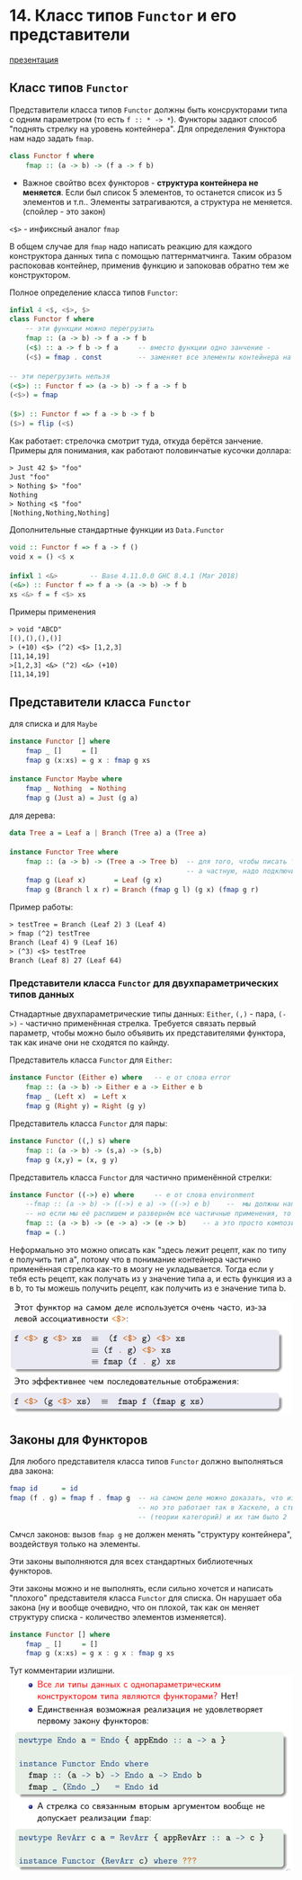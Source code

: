 # 14. Класс типов `Functor` и его представители

[презентация](https://wiki.compscicenter.ru/images/6/6b/Fpc08HSE2021.pdf)

## Класс типов `Functor`

Представители класса типов `Functor` должны быть консрукторами типа с одним параметром (то есть `f :: * -> *`). Функторы задают способ "поднять стрелку на уровень контейнера". Для определения Функтора нам надо задать `fmap`.

```haskell
class Functor f where
    fmap :: (a -> b) -> (f a -> f b)
```
- Важное свойтво всех функторов - **структура контейнера не меняется**. Если был список 5 элементов, то останется список из 5 элементов и т.п.. Элементы затрагиваются, а структура не меняется. (спойлер - это закон)

`<$>` - инфиксный аналог `fmap`

В общем случае для `fmap` надо написать реакцию для каждого конструктора данных типа с помощью паттернматчинга. Таким образом распоковав контейнер, применив функцию и запоковав обратно тем же конструктором.

Полное определение класса типов `Functor`:
```haskell
infixl 4 <$, <$>, $>
class Functor f where
    -- эти функции можно перегрузить
    fmap :: (a -> b) -> f a -> f b
    (<$) :: a -> f b -> f a     -- вместо функции одно занчение - 
    (<$) = fmap . const         -- заменяет все элементы контейнера на то, что передали

-- эти перегрузить нельзя
(<$>) :: Functor f => (a -> b) -> f a -> f b
(<$>) = fmap

($>) :: Functor f => f a -> b -> f b
($>) = flip (<$)
```
Как работает: стрелочка смотрит туда, откуда берётся занчение.
Примеры для понимания, как работают половинчатые кусочки доллара:
```GHCi
> Just 42 $> "foo"
Just "foo"
> Nothing $> "foo"
Nothing
> Nothing <$ "foo"
[Nothing,Nothing,Nothing]
```

Дополнительные стандартные функции из `Data.Functor`
```haskell
void :: Functor f => f a -> f ()
void x = () <$ x

infixl 1 <&>        -- Base 4.11.0.0 GHC 8.4.1 (Mar 2018)
(<&>) :: Functor f => f a -> (a -> b) -> f b
xs <&> f = f <$> xs
```

Примеры применения
```GHCi
> void "ABCD"
[(),(),(),()]
> (+10) <$> (^2) <$> [1,2,3]
[11,14,19]
>[1,2,3] <&> (^2) <&> (+10)
[11,14,19]
```

## Представители класса `Functor` 

для списка и для `Maybe`
```haskell
instance Functor [] where
    fmap _ []     = []
    fmap g (x:xs) = g x : fmap g xs

instance Functor Maybe where
    fmap _ Nothing  = Nothing
    fmap g (Just a) = Just (g a) 
```
для дерева:

```haskell
data Tree a = Leaf a | Branch (Tree a) a (Tree a)

instance Functor Tree where
    fmap :: (a -> b) -> (Tree a -> Tree b)  -- для того, чтобы писать тут не общую сигнатуру,
                                            -- a частную, надо подключить расширение InstanceSigs
    fmap g (Leaf x)       = Leaf (g x)
    fmap g (Branch l x r) = Branch (fmap g l) (g x) (fmap g r)
```

Пример работы:
```GHCI
> testTree = Branch (Leaf 2) 3 (Leaf 4)
> fmap (^2) testTree
Branch (Leaf 4) 9 (Leaf 16)
> (^3) <$> testTree
Branch (Leaf 8) 27 (Leaf 64)
```

### Представители класса `Functor` для двухпараметрических типов данных

Стнадартные двухпараметрические типы данных: `Either`, `(,)` - пара, `(->)` - частично применённая стрелка. Требуется связать первый параметр, чтобы можно было объявить их представителями функтора, так как иначе они не сходятся по кайнду.

Представитель класса `Functor` для `Either`:
```haskell
instance Functor (Either e) where   -- e от слова error
    fmap :: (a -> b) -> Either e a -> Either e b
    fmap _ (Left x)  = Left x
    fmap g (Right y) = Right (g y)
```

Представитель класса `Functor` для пары:

```haskell
instance Functor ((,) s) where
    fmap :: (a -> b) -> (s,a) -> (s,b)
    fmap g (x,y) = (x, g y)
```

Представитель класса `Functor` для частично применённой стрелки:

```haskell
instance Functor ((->) e) where     -- e от слова environment
    --fmap :: (a -> b) -> ((->) e a) -> ((->) e b)    --  мы должны написать такую конструкцию
    -- но если мы её распишем и развернём все частичные применения, то получим
    fmap :: (a -> b) -> (e -> a) -> (e -> b)    -- а это просто композиция 
    fmap = (.)
```

Неформально это можно описать как "здесь лежит рецепт, как по типу e получить тип a", потому что в понимание контейнера частично применённая стрелка как-то в мозгу не укладывается. Тогда если у тебя есть рецепт, как получать из у значение типа а, и есть функция из а в b, то ты можешь получить рецепт, как получить из e значение типа b.

 ![](14H-1.png)

## Законы для Функторов

Для любого представителя класса типов `Functor` должно выполняться два закона:
```haskell
fmap id      = id
fmap (f . g) = fmap f . fmap g  -- на самом деле можно доказать, что из первого следует второй
                                -- но это работает так в Хаскеле, а стырили эти законы из теорката
                                -- (теории категорий) и их там было 2
```
Смчсл законов: вызов `fmap g` не должен менять "структуру контейнера", воздействуя только на элементы.

Эти законы выполняются для всех стандартных библиотечных функторов.

Эти законы можно и не выполнять, если сильно хочется и написать "плохого" представителя класса `Functor` для списка. Он нарушает оба закона (ну и вообще очевидно, что он плохой, так как он меняет структуру списка - количество элементов изменяется).

```haskell
instance Functor [] where
    fmap _ []     = []
    fmap g (x:xs) = g x : g x : fmap g xs
```
Тут комментарии излишни. </br>
 ![](14H-2.png)
